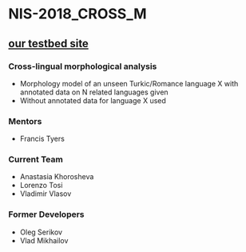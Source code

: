 # NIS-2018_CROSS_M

## [our testbed site](https://nis-2018-cross-m.github.io/cross-lingual-morph-analysis/frontend)

### Cross-lingual morphological analysis

* Morphology model of an unseen Turkic/Romance language X with annotated data on N related languages given
* Without annotated data for language X used

### Mentors

* Francis Tyers

### Current Team

* Anastasia Khorosheva
* Lorenzo Tosi
* Vladimir Vlasov

### Former Developers

* Oleg Serikov
* Vlad Mikhailov
